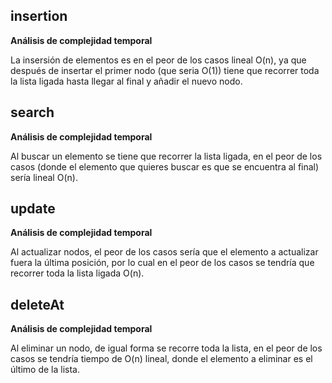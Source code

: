 ## insertion

**Análisis de complejidad temporal**

La insersión de elementos es en el peor de los casos lineal O(n), ya que después de insertar el primer nodo (que seria O(1)) tiene que recorrer toda la lista
ligada hasta llegar al final y añadir el nuevo nodo.

## search

**Análisis de complejidad temporal**

Al buscar un elemento se tiene que recorrer la lista ligada, en el peor de los casos (donde el elemento que quieres buscar es que se encuentra al final) 
sería lineal O(n).

## update

**Análisis de complejidad temporal**

Al actualizar nodos, el peor de los casos sería que el elemento a actualizar fuera la última posición, por lo cual en el peor de los casos se tendría que recorrer
toda la lista ligada O(n).

## deleteAt

**Análisis de complejidad temporal**

Al eliminar un nodo, de igual forma se recorre toda la lista, en el peor de los casos se tendría tiempo de O(n) lineal, donde el elemento a eliminar es el último
de la lista.

